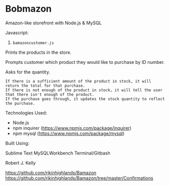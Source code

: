 # Bobmazon

 Amazon-like storefront with Node.js & MySQL

 Javascript:

1. `bamazoncustomer.js`

 Prints the products in the store.

 Prompts customer which product they would like to purchase by ID number.

 Asks for the quantity.

    If there is a sufficient amount of the product in stock, it will return the total for that purchase.
    If there is not enough of the product in stock, it will tell the user that there isn't enough of the product.
    If the purchase goes through, it updates the stock quantity to reflect the purchase.

Technologies Used:

- Node.js
- npm inquirer (https://www.npmjs.com/package/inquirer)
- npm mysql (https://www.npmjs.com/package/mysql)

Built Using:

Sublime Text
MySQLWorkbench
Terminal/Gitbash

Robert J. Kelly

https://github.com/rjkinhighlands/Bamazon
https://github.com/rjkinhighlands/Bamazon/tree/master/Confirmations
